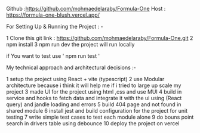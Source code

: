 Github :https://github.com/mohmaedelaraby/Formula-One
Host :  https://formula-one-blush.vercel.app/

For Setting Up & Running the Project : -

1 Clone this git link : https://github.com/mohmaedelaraby/Formula-One.git
2 npm install
3 npm run dev 
the project will run locally 

if You want to test use  ' npm run test '

My technical approach and architectural decisions :- 

1 setup the project using React + vite (typescript)
2 use Modular architecture because i think it will help me if i tried to large up scale my project
3 made UI for the project using html ,css and use MUI 
4 build in service and hooks to fetch data and integrate it with the ui using (React query) and jandle loading and errors 
5 build 404 page and not found in shared module
6 install jest and build configuration for the project for unit testing
7 write simple test cases to test each module alone
9 do bouns point search in drivers table using debounce 
10 deploy the project on vercel



